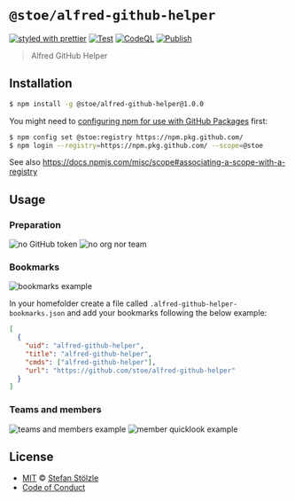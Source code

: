 # `@stoe/alfred-github-helper`

[![styled with prettier](https://img.shields.io/badge/styled_with-prettier-ff69b4.svg)](https://github.com/prettier/prettier) [![Test](https://github.com/stoe/alfred-github-helper/workflows/ci/badge.svg)](https://github.com/stoe/alfred-github-helper/actions?query=workflow%3Aci) [![CodeQL](https://github.com/stoe/alfred-github-helper/workflows/codeql/badge.svg)](https://github.com/stoe/alfred-github-helper/actions?query=workflow%3Acodeql) [![Publish](https://github.com/stoe/alfred-github-helper/workflows/publish/badge.svg)](https://github.com/stoe/alfred-github-helper/actions?query=workflow%3Apublish)

> Alfred GitHub Helper

## Installation

```sh
$ npm install -g @stoe/alfred-github-helper@1.0.0
```

You might need to [configuring npm for use with GitHub Packages](https://docs.github.com/en/packages/using-github-packages-with-your-projects-ecosystem/configuring-npm-for-use-with-github-packages) first:

```sh
$ npm config set @stoe:registry https://npm.pkg.github.com/
$ npm login --registry=https://npm.pkg.github.com/ --scope=@stoe
```

See also https://docs.npmjs.com/misc/scope#associating-a-scope-with-a-registry

## Usage

### Preparation

![no GitHub token](.github/assets/no-token.png)
![no org nor team](.github/assets/no-org-team.png)

### Bookmarks

![bookmarks example](.github/assets/bookmarks.png)

In your homefolder create a file called `.alfred-github-helper-bookmarks.json` and add your bookmarks following the below example:

```json
[
  {
    "uid": "alfred-github-helper",
    "title": "alfred-github-helper",
    "cmds": ["alfred-github-helper"],
    "url": "https://github.com/stoe/alfred-github-helper"
  }
]
```

### Teams and members

![teams and members example](.github/assets/teams-members.png)
![member quicklook example](.github/assets/quicklook.png)

## License

- [MIT](./license) © [Stefan Stölzle](https://github.com/stoe)
- [Code of Conduct](./.github/code_of_conduct.md)
